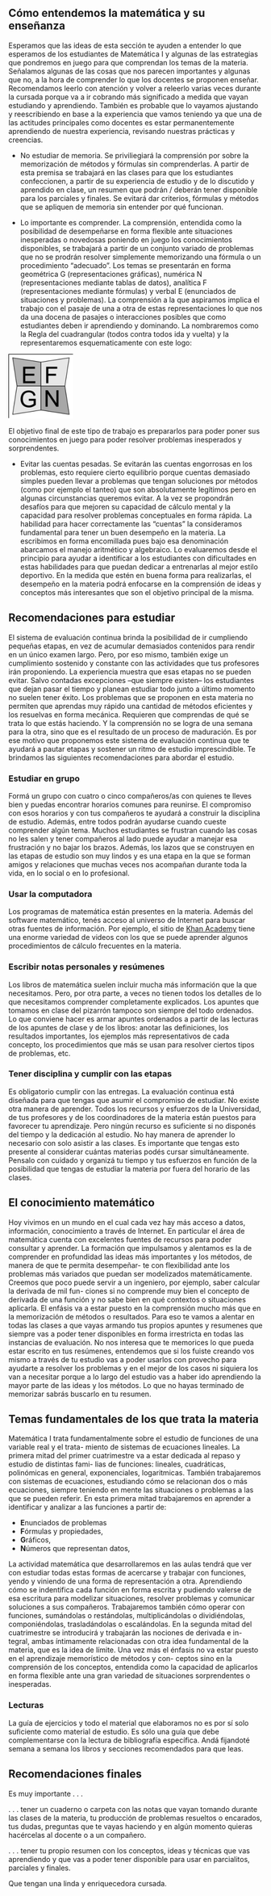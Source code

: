 ## Cómo entendemos la matemática y su enseñanza

Esperamos que las ideas de esta sección te ayuden a entender lo que esperamos de los estudiantes de Matemática I y algunas de las estrategias que pondremos en juego para que comprendan los
temas de la materia. Señalamos algunas de las cosas que nos parecen importantes y algunas que
no, a la hora de comprender lo que los docentes se proponen enseñar. Recomendamos leerlo con
atención y volver a releerlo varias veces durante la cursada porque va a ir cobrando más significado
a medida que vayan estudiando y aprendiendo. También es probable que lo vayamos ajustando y
reescribiendo en base a la experiencia que vamos teniendo ya que una de las actitudes principales
como docentes es estar permanentemente aprendiendo de nuestra experiencia, revisando nuestras
prácticas y creencias.

* No estudiar de memoria. Se priviliegiará la comprensión por sobre la memorización de
métodos y fórmulas sin comprenderlas. A partir de esta premisa se trabajará en las clases
para que los estudiantes confeccionen, a partir de su experiencia de estudio y de lo discutido
y aprendido en clase, un resumen que podrán / deberán tener disponible para los parciales y
finales. Se evitará dar criterios, fórmulas y métodos que se apliquen de memoria sin entender
por qué funcionan.

* Lo importante es comprender. La comprensión, entendida como la posibilidad de desempeñarse en forma flexible ante situaciones inesperadas o novedosas poniendo en juego los
conocimientos disponibles, se trabajará a partir de un conjunto variado de problemas que no
se prodrán resolver simplemente memorizando una fórmula o un procedimiento “adecuado”.
Los temas se presentarán en forma geométrica G (representaciones gráficas), numérica N (representaciones mediante tablas de datos), analítica F (representaciones mediante fórmulas) y
verbal E (enunciados de situaciones y problemas). La comprensión a la que aspiramos implica
el trabajo con el pasaje de una a otra de estas representaciones lo que nos da una docena de
pasajes o interacciones posibles que como estudiantes deben ir aprendiendo y dominando. La
nombraremos como la Regla del cuadrangular (todos contra todos ida y vuelta) y la representaremos esquematicamente con este logo:

![regla logo estudio](assets/images/reglaEstudio.png)

El objetivo final de este tipo de trabajo es prepararlos para poder poner sus conocimientos en
juego para poder resolver problemas inesperados y sorprendentes.

* Evitar las cuentas pesadas. Se evitarán las cuentas engorrosas en los problemas, esto
requiere cierto equilibrio porque cuentas demasiado simples pueden llevar a problemas que
tengan soluciones por métodos (como por ejemplo el tanteo) que son absolutamente legítimos
pero en algunas circunstancias queremos evitar. A la vez se propondrán desafíos para que mejoren su capacidad de cálculo mental y la capacidad para resolver problemas conceptuales en
forma rápida. La habilidad para hacer correctamente las “cuentas” la consideramos fundamental
para tener un buen desempeño en la materia. La escribimos en forma encomillada pues bajo
esa denominación abarcamos el manejo aritmético y algebraico. Lo evaluaremos desde el principio para ayudar a identificar a los estudiantes con dificultades en estas habilidades para que
puedan dedicar a entrenarlas al mejor estilo deportivo. En la medida que estén en buena forma
para realizarlas, el desempeño en la materia podrá enfocarse en la comprensión de ideas y
conceptos más interesantes que son el objetivo principal de la misma.


## Recomendaciones para estudiar

El sistema de evaluación continua brinda la posibilidad de ir cumpliendo pequeñas etapas, en vez
de acumular demasiados contenidos para rendir en un único examen largo. Pero, por eso mismo,
también exige un cumplimiento sostenido y constante con las actividades que tus profesores irán
proponiendo.
La experiencia muestra que esas etapas no se pueden evitar. Salvo contadas excepciones –que
siempre existen– los estudiantes que dejan pasar el tiempo y planean estudiar todo junto a último
momento no suelen tener éxito. Los problemas que se proponen en esta materia no permiten que
aprendas muy rápido una cantidad de métodos eficientes y los resuelvas en forma mecánica. Requieren que comprendas de qué se trata lo que estás haciendo. Y la comprensión no se logra de una
semana para la otra, sino que es el resultado de un proceso de maduración. Es por ese motivo que
proponemos este sistema de evaluación continua que te ayudará a pautar etapas y sostener un ritmo
de estudio imprescindible.
Te brindamos las siguientes recomendaciones para abordar el estudio.

### Estudiar en grupo
Formá un grupo con cuatro o cinco compañeros/as con quienes te lleves bien y puedas encontrar
horarios comunes para reunirse. El compromiso con esos horarios y con tus compañeros te ayudará
a construir la disciplina de estudio. Además, entre todos podrán ayudarse cuando cueste comprender
algún tema. Muchos estudiantes se frustran cuando las cosas no les salen y tener compañeros al lado
puede ayudar a manejar esa frustración y no bajar los brazos. Además, los lazos que se construyen
en las etapas de estudio son muy lindos y es una etapa en la que se forman amigos y relaciones que
muchas veces nos acompañan durante toda la vida, en lo social o en lo profesional.

<!---
### Estudiar en la Universidad
Podés reunirte con tus compañeros en una casa, pero también podés usar la Universidad. La
Universidad es tuya. Está esperando que te apropies de los espacios disponibles y que vivas en
ella todo lo que puedas en esta etapa. Especialmente para estudiar está habilitado el Espacio de
Estudiar Matemática (EEM) que funcionará en Biblioteca de lunes a viernes de 9 a 20 y los sábados
de 9 a 12. El objetivo de ese espacio es que lo elijan para juntarse a estudiar con sus compañeros. Allí
van a tener libros, guías y computadoras disponibles, y además podrán contar con la asistencia de un
docente que va a estar en el espacio. Pueden consultar los horarios en que hay docentes presentes
en la parte inferior página de Bibiloteca en http://biblioteca.unm.edu.ar/. Les recomendamos que se
apropien de este espacio.

### Usar la Biblioteca
Tenemos una Biblioteca con una generosa variedad de libros, con mesas amplias en las que
pueden sentarse varios compañeros y compañeras juntos y atendida por profesionales muy capaces
y con gran voluntad de ayudar. Aprender a leer libros de matemática es toda una especialidad. Tus
profesores te irán acompañando de a poco, con lecturas al principio breves y pautadas. En la medida
en que visites la Biblioteca irás conociendo libros que te resultarán más claros que otros y podrás ir
eligiendo de cuál podés aprender mejor.
--->

### Usar la computadora
Los programas de matemática están presentes en la materia. Además del
software matemático, tenés acceso al universo de Internet para buscar otras fuentes de información.
Por ejemplo, el sitio de [Khan Academy](https://es.khanacademy.org/) tiene una enorme variedad de videos con los que
se puede aprender algunos procedimientos de cálculo frecuentes en la materia.

### Escribir notas personales y resúmenes
Los libros de matemática suelen incluir mucha más información que la que necesitamos. Pero, por
otra parte, a veces no tienen todos los detalles de lo que necesitamos comprender completamente
explicados. Los apuntes que tomamos en clase del pizarrón tampoco son siempre del todo ordenados.
Lo que conviene hacer es armar apuntes ordenados a partir de las lecturas de los apuntes de clase y
de los libros: anotar las definiciones, los resultados importantes, los ejemplos más representativos de
cada concepto, los procedimientos que más se usan para resolver ciertos tipos de problemas, etc.

### Tener disciplina y cumplir con las etapas
Es obligatorio cumplir con las entregas. La evaluación continua está diseñada para que tengas que
asumir el compromiso de estudiar. No existe otra manera de aprender. Todos los recursos y esfuerzos
de la Universidad, de tus profesores y de los coordinadores de la materia están puestos para favorecer
tu aprendizaje. Pero ningún recurso es suficiente si no disponés del tiempo y la dedicación al estudio.
No hay manera de aprender lo necesario con solo asistir a las clases. Es importante que tengas
esto presente al considerar cuántas materias podés cursar simultáneamente. Pensalo con cuidado y
organizá tu tiempo y tus esfuerzos en función de la posibilidad que tengas de estudiar la materia por
fuera del horario de las clases.

## El conocimiento matemático
Hoy vivimos en un mundo en el cual cada vez hay más acceso a datos, información, conocimiento
a través de Internet. En particular el área de matemática cuenta con excelentes fuentes de recursos
para poder consultar y aprender. La formación que impulsamos y alentamos es la de comprender en
profundidad las ideas más importantes y los métodos, de manera de que te permita desempeñar-
te con flexibilidad ante los problemas más variados que puedan ser modelizados matemáticamente.
Creemos que poco puede servir a un ingeniero, por ejemplo, saber calcular la derivada de mil fun-
ciones si no comprende muy bien el concepto de derivada de una función y no sabe bien en qué
contextos o situaciones aplicarla.
El enfásis va a estar puesto en la comprensión mucho más que en la memorización de métodos o
resultados. Para eso te vamos a alentar en todas las clases a que vayas armando tus propios apuntes
y resumenes que siempre vas a poder tener disponibles en forma irrestricta en todas las instancias
de evaluación. No nos interesa que te memorices lo que pueda estar escrito en tus resúmenes,
entendemos que si los fuiste creando vos mismo a través de tu estudio vas a poder usarlos con
provecho para ayudarte a resolver los problemas y en el mejor de los casos ni siquiera los van a
necesitar porque a lo largo del estudio vas a haber ido aprendiendo la mayor parte de las ideas y los
métodos. Lo que no hayas terminado de memorizar sabrás buscarlo en tu resumen.

## Temas fundamentales de los que trata la materia
Matemática I trata fundamentalmente sobre el estudio de funciones de una variable real y el trata-
miento de sistemas de ecuaciones lineales.
La primera mitad del primer cuatrimestre va a estar dedicada al repaso y estudio de distintas fami-
lias de funciones: lineales, cuadráticas, polinómicas en general, exponenciales, logaritmicas. También
trabajaremos con sistemas de ecuaciones, estudiando cómo se relacionan dos o más ecuaciones,
siempre teniendo en mente las situaciones o problemas a las que se pueden referir.
En esta primera mitad trabajaremos en aprender a identificar y analizar a las funciones a partir de:
 * **E**nunciados de problemas
 * **F**órmulas y propiedades,
 * **G**ráficos,
 * **N**úmeros que representan datos,

La actividad matemática que desarrollaremos en las aulas tendrá que ver con estudiar todas estas
formas de acercarse y trabajar con funciones, yendo y viniendo de una forma de representación a otra.
Aprendiendo cómo se indentifica cada función en forma escrita y pudiendo valerse de esa escritura
para modelizar situaciones, resolver problemas y comunicar soluciones a sus compañeros.
Trabajaremos también cómo operar con funciones, sumándolas o restándolas, multiplicándolas o
dividiéndolas, componiéndolas, trasladándolas o escalándolas.
En la segunda mitad del cuatrimestre se introducirá y trabajarán las nociones de derivada e in-
tegral, ambas íntimamente relacionadas con otra idea fundamental de la materia, que es la idea de
límite. Una vez más el énfasis no va estar puesto en el aprendizaje memorístico de métodos y con-
ceptos sino en la comprensión de los conceptos, entendida como la capacidad de aplicarlos en forma
flexible ante una gran variedad de situaciones sorprendentes o inesperadas.

### Lecturas
La guía de ejercicios y todo el material que elaboramos no es por sí solo suficiente como material de estudio. Es sólo una guía que debe complementarse con la lectura de bibliografía específica. 
Andá fijandoté semana a semana los libros y secciones recomendados para que leas.

<!---
Alguna la mencionamos
a continuación, va a aparecer citada también para actividades a lo largo de la guía y otra la iremos
recomendando los profesores durante la cursada.
Los libros Funciones 1, Funciones 2 y Matrices de Altman, Comparatore y Kurzrok [1], [2] y [3],
son muy recomendables como primeras lecturas. Es fácil ubicarlos en biblioteca pues son rojos y hay
muchos ejemplares.
También son buenos libros para ir a leer temas de la materia los libros del bachillerato español de
Guzmán, Colera y Salvador [7] y [8]. Hay algunos ejemplares en biblioteca.
Un poco más avanzados pero muy recomendables para estudiar buena parte de los temas de la
materia son los libros, Matemática para el aprestamiento universitario [6], Introducción a la matemática
para el Primer Ciclo Universitario [5] y Notas de álgebra lineal para el primer ciclo universitario [13],
todos de nuestra vecina, hermana mayor y compañera Universidad Nacional de General Sarmiento.
El libro Cálculo Aplicado [11] y [12] es nuestro libro preferido por el enfoque y los problemas que
propone. Tinen la contra que hay sólo dos ediciones en castellano y no se consiguen. La biblioteca
no tiene ejemplares pero hay una copia en fotocopiadora. En algunas clases iremos recomendando
algunas páginas para que lean de ese libro.
El libro Matemáticas para administración y economía tiene muy buenos problemas, hay varios
ejemplares de las ediciones 10 [9] y 12 [10].
Una práctica recomendable es que hagan una visita de reconocimiento a la biblioteca, busquen los
libros citados, pueden retirarlos ustedes mismos del estante y si no los encuentran pueden pedírselos
a las chicas de biblioteca que son las personas más amables del mundo y con gusto les van a ayudar
a encontrarlos. Una vez que los tengan se acomodan en una mesa y los examinan, encuentran el
índice, lo leen. Buscan los temas de la materia y se van familiarizando con cómo están explicados en
cada libro.
--->


## Recomendaciones finales
Es muy importante . . .

. . . tener un cuaderno o carpeta con las notas que vayan tomando durante las clases de la
materia, tu producción de problemas resueltos o encarados, tus dudas, preguntas que te vayas
haciendo y en algún momento quieras hacércelas al docente o a un compañero.

. . . tener tu propio resumen con los conceptos, ideas y técnicas que vas aprendiendo y que vas
a poder tener disponible para usar en parcialitos, parciales y finales.

Que tengan una linda y enriquecedora cursada.